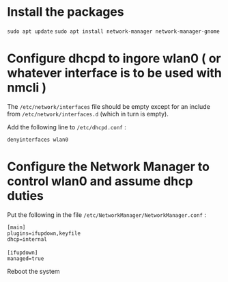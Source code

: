 # Install the packages

`sudo apt update`
`sudo apt install network-manager network-manager-gnome`

# Configure dhcpd to ingore wlan0 ( or whatever interface is to be used with nmcli )

The `/etc/network/interfaces` file should be empty except for an include from `/etc/network/interfaces.d` (which in turn is empty).

Add the following line to `/etc/dhcpd.conf` :

`denyinterfaces wlan0`

# Configure the Network Manager to control wlan0 and assume dhcp duties

Put the following in the file `/etc/NetworkManager/NetworkManager.conf` :

`[main]`<br>
`plugins=ifupdown,keyfile`<br>
`dhcp=internal`<br><br>
`[ifupdown]`<br>
`managed=true`

Reboot the system